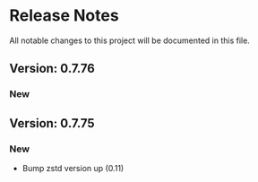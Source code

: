 # Release Notes

All notable changes to this project will be documented in this file.

## Version: 0.7.76

### New


## Version: 0.7.75

### New

- Bump zstd version up (0.11) 
